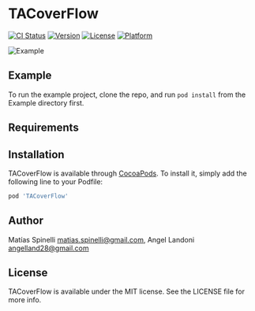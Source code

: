 # TACoverFlow

[![CI Status](https://img.shields.io/travis/matias.spinelli@gmail.com/TACoverFlow.svg?style=flat)](https://travis-ci.org/matias.spinelli@gmail.com/TACoverFlow)
[![Version](https://img.shields.io/cocoapods/v/TACoverFlow.svg?style=flat)](https://cocoapods.org/pods/TACoverFlow)
[![License](https://img.shields.io/cocoapods/l/TACoverFlow.svg?style=flat)](https://cocoapods.org/pods/TACoverFlow)
[![Platform](https://img.shields.io/cocoapods/p/TACoverFlow.svg?style=flat)](https://cocoapods.org/pods/TACoverFlow)

![Example](https://github.com/TuteTipito/TTDialog/blob/master/TACoverFlow.gif)


## Example

To run the example project, clone the repo, and run `pod install` from the Example directory first.

## Requirements

## Installation

TACoverFlow is available through [CocoaPods](https://cocoapods.org). To install
it, simply add the following line to your Podfile:

```ruby
pod 'TACoverFlow'
```

## Author

Matías Spinelli matias.spinelli@gmail.com, Angel Landoni angelland28@gmail.com

## License

TACoverFlow is available under the MIT license. See the LICENSE file for more info.
